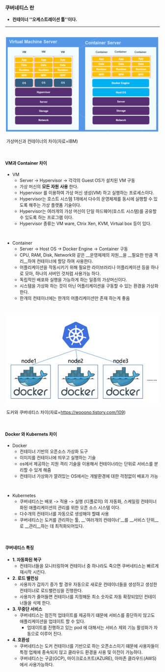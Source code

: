 ### 쿠버네티스 란

- **컨테이너 ''오케스트레이션 툴''이다.**

---

<br>

<img src="./image/Kubernetes이미지1.PNG" alt="가상머신과 컨테이너의 차이(자료=IBM)" style="zoom:67%;" />

​                                                                                                       가상머신과 컨테이너의 차이(자료=IBM)

<br>

#### VM과 Container 차이

- VM
  - Server -> Hypervisor -> 각각의 Guest OS가 설치된 VM 구동
  - 가상 머신의 __모든 자원__ __사용__ 한다.
  - Hypervisor 를 이용하여 가상 머신 생성(VM) 하고 실행하는 프로세스이다.
  - Hypervisor는 호스트 시스템 1개에서 다수의 운영체제를 동시에 실행할 수 있도록 해주는 가상 플랫폼 기술이다.
  - Hypervisor는 여러개의 가상 머신이 단일 하드웨어(호스트 시스템)를 공유할 수 있도록 하는 프로그램 이다.
  - Hypervisor 종류는 VM ware, Ctrix Xen, KVM, Virtual box 등이 있다.

<br>

- Container
  - Server -> Host OS -> Docker Engine -> Container 구동
  - CPU, RAM, Disk, Network와 같은 __운영체제의 자원__을 __필요한 만큼 격리__하여 컨테이너에 할당 하여 사용한다.
  - 어플리케이션을 작동시키기 위해 필요한 라이브러리나 어플리케이션 등을 하나로 모아, 하나의 서버인 것처럼 사용가능 하다.
  - 독립적인 배포와 실행을 가능하게 하는 일종의 가상머신이다.
  - 시스템을 가상화 하는 것이 아닌 어플리케이션을 구동할 수 있는 환경을 가상화한다.
  - 한개의 컨테이너에는 한개의 어플리케이션만 존재 하는게 좋음

<br>

![도커와 쿠버네티스 차이(자료=https://wooono.tistory.com/109)](./image/Kubernetes이미지2.PNG)

​                                                                    도커와 쿠버네티스 차이(자료=https://wooono.tistory.com/109)

<br>

#### Docker 와 Kubernets 차이

- Docker
  - 컨테이너 기반의 오픈소스 가상화 도구
  - 이미지를 컨테이너에 띄우고 실행하는 기술
  - os에서 제공하는 지원 격리 기술을 이용해서 컨테이너라는 단위로 서비스를 분리할 수 있게 해줌
  - 컨테이너 가상화가 깔려있는 OS에서는 개발환경에 대한 걱정없이 배포가 가능

<br>

- Kubernetes
  - 쿠버네티스는 배포 -> 적용 -> 실행 (디폴로이) 의  자동화, 스케일링 컨테이너화된 애플리케이션의 관리를 위한 오픈 소스 시스템 이다.
  - 다수개의 컨테이너를 자동으로 생성해야 할떄 사용
  - 쿠버네티스는 도커를 관리하는 툴, __'여러개의 컨테이너'__를 __서비스 단위__로 __관리__하는 데 최적화되어있다.

<br>

#### 쿠버네티스 특징

- **1. 자동화된 복구**
  - 컨테이너들을 모니터링하며 컨테이너 중 하나라도 죽으면 쿠버네티스는 빠르게 재시작 시킨다.
- **2. 로드 밸런싱**
  - 사용자가 갑자기 증가 할 경우 자동으로 새로운 컨테이너들을 생성하고 생성한 컨테이너로 로드밸런싱을 진행한다.
  - 사용자가 줄어들면 컨테이너를 지정해둔 최소 숫자로 자동 확장되었던 컨테이너들을 삭제 한다.
- **3. 무중단 서비스**
  - 쿠버네티스는 점진적 업데이트를 제공하기 떄문에 서비스를 중단하지 않고도 애플리케이션을 업데이트 할 수 있다.
    - 업데이트를 진행하고 있는 pod 에 대해서는 서비스 제외 기능 활성화가 자동으로 이루어 진다.
- **4. 호환성**
  - 쿠버네티스는 도커 컨테이너를 기반으로 하는 오픈소스이기 떄문에 사용자들이 특정 업체에 종속되지 않고 클라우드 환경을 사용 및 이전이 가능하다.
  - 쿠버네티스는 구글(GCP), 마이크로소프트(AZURE), 아마존 클라우드(AWS) 에서 사용가능하다.


